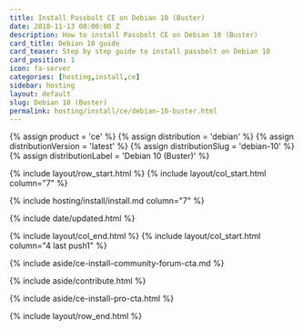 ```yaml
---
title: Install Passbolt CE on Debian 10 (Buster)
date: 2018-11-13 00:00:00 Z
description: How to install Passbolt CE on Debian 10 (Buster)
card_title: Debian 10 guide
card_teaser: Step by step guide to install passbolt on Debian 10
card_position: 1
icon: fa-server
categories: [hosting,install,ce]
sidebar: hosting
layout: default
slug: Debian 10 (Buster)
permalink: hosting/install/ce/debian-10-buster.html
---
```


{% assign product = 'ce' %}
{% assign distribution = 'debian' %}
{% assign distributionVersion = 'latest' %}
{% assign distributionSlug = 'debian-10' %}
{% assign distributionLabel = 'Debian 10 (Buster)' %}

{% include layout/row_start.html %}
{% include layout/col_start.html column="7" %}

{% include hosting/install/install.md column="7" %}

{% include date/updated.html %}

{% include layout/col_end.html %}
{% include layout/col_start.html column="4 last push1" %}

{% include aside/ce-install-community-forum-cta.md %}

{% include aside/contribute.html %}

{% include aside/ce-install-pro-cta.html %}

{% include layout/row_end.html %}
